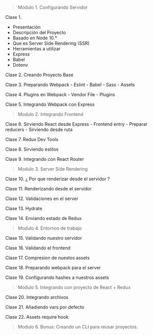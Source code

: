 > Modulo 1. Configurando Servidor

Clase 1.

 - Presentación
 - Descripción del Proyecto
  - Basado en Node 10.*
  - Que es Server Side Rendering (SSR)
 - Herramientas a utilizar
  - Express
  - Babel
  - Dotenv

Clase 2.
  Creando Proyecto Base

Clase 3.
  Preparando Webpack
    - Eslint
    - Babel
    - Sass
    - Assets

Clase 4.
  Plugins en Webpack
    - Vendor File
    - Plugins

Clase 5.
  Integrando Webpack con Express

> Modulo 2. Integrando Frontend

Clase 6.
  Sirviendo React desde Express
    - Frontend entry
    - Preparar reducers
    - Sirviendo desde ruta

Clase 7.
  Redux Dev Tools

Clase 8.
  Sirviendo estilos

Clase 9.
  Integrando con React Router

> Modulo 3. Server Side Rendering

Clase 10. 
  ¿ Por que renderizar desde el servidor ?

Clase 11.
  Renderizando desde el servidor

Clase 12.
  Validaciones en el server

Clase 13.
  Hydrate

Clase 14.
  Enviando estado de Redux

> Modulo 4. Entornos de trabajo

  Clase 15. 
    Validando nuestro servidor

  Clase 16.
    Validando el frontend
  
  Clase 17.
    Compresion de nuestos assets

  Clase 18.
    Preparando webpack para el server

  Clase 19.
    Configurando hashes a nuestros assets
> Modulo 5. Integrando con proyecto de React + Redux

  Clase 20.
    Integrando archivos
  
  Clase 21.
    Añadiendo vars por defecto

  Clase 22.
    Assets require hook
> Modulo 6. Bonus: Creando un CLI para reusar proyectos. 
